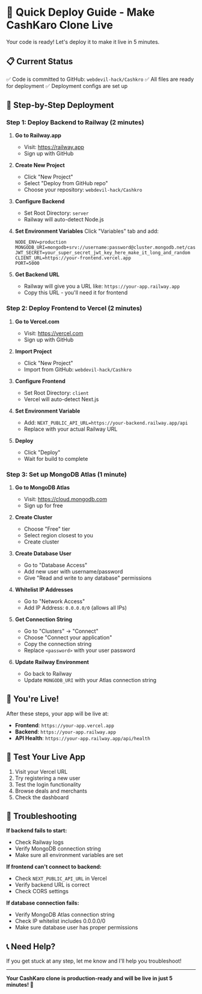 # 🚀 Quick Deploy Guide - Make CashKaro Clone Live

Your code is ready! Let's deploy it to make it live in 5 minutes.

## 📋 Current Status
✅ Code is committed to GitHub: `webdevil-hack/Cashkro`
✅ All files are ready for deployment
✅ Deployment configs are set up

## 🚀 Step-by-Step Deployment

### Step 1: Deploy Backend to Railway (2 minutes)

1. **Go to Railway.app**
   - Visit: https://railway.app
   - Sign up with GitHub

2. **Create New Project**
   - Click "New Project"
   - Select "Deploy from GitHub repo"
   - Choose your repository: `webdevil-hack/Cashkro`

3. **Configure Backend**
   - Set Root Directory: `server`
   - Railway will auto-detect Node.js

4. **Set Environment Variables**
   Click "Variables" tab and add:
   ```
   NODE_ENV=production
   MONGODB_URI=mongodb+srv://username:password@cluster.mongodb.net/cashkaro
   JWT_SECRET=your_super_secret_jwt_key_here_make_it_long_and_random
   CLIENT_URL=https://your-frontend.vercel.app
   PORT=5000
   ```

5. **Get Backend URL**
   - Railway will give you a URL like: `https://your-app.railway.app`
   - Copy this URL - you'll need it for frontend

### Step 2: Deploy Frontend to Vercel (2 minutes)

1. **Go to Vercel.com**
   - Visit: https://vercel.com
   - Sign up with GitHub

2. **Import Project**
   - Click "New Project"
   - Import from GitHub: `webdevil-hack/Cashkro`

3. **Configure Frontend**
   - Set Root Directory: `client`
   - Vercel will auto-detect Next.js

4. **Set Environment Variable**
   - Add: `NEXT_PUBLIC_API_URL=https://your-backend.railway.app/api`
   - Replace with your actual Railway URL

5. **Deploy**
   - Click "Deploy"
   - Wait for build to complete

### Step 3: Set up MongoDB Atlas (1 minute)

1. **Go to MongoDB Atlas**
   - Visit: https://cloud.mongodb.com
   - Sign up for free

2. **Create Cluster**
   - Choose "Free" tier
   - Select region closest to you
   - Create cluster

3. **Create Database User**
   - Go to "Database Access"
   - Add new user with username/password
   - Give "Read and write to any database" permissions

4. **Whitelist IP Addresses**
   - Go to "Network Access"
   - Add IP Address: `0.0.0.0/0` (allows all IPs)

5. **Get Connection String**
   - Go to "Clusters" → "Connect"
   - Choose "Connect your application"
   - Copy the connection string
   - Replace `<password>` with your user password

6. **Update Railway Environment**
   - Go back to Railway
   - Update `MONGODB_URI` with your Atlas connection string

## 🎉 You're Live!

After these steps, your app will be live at:
- **Frontend**: `https://your-app.vercel.app`
- **Backend**: `https://your-app.railway.app`
- **API Health**: `https://your-app.railway.app/api/health`

## 🧪 Test Your Live App

1. Visit your Vercel URL
2. Try registering a new user
3. Test the login functionality
4. Browse deals and merchants
5. Check the dashboard

## 🔧 Troubleshooting

**If backend fails to start:**
- Check Railway logs
- Verify MongoDB connection string
- Make sure all environment variables are set

**If frontend can't connect to backend:**
- Check `NEXT_PUBLIC_API_URL` in Vercel
- Verify backend URL is correct
- Check CORS settings

**If database connection fails:**
- Verify MongoDB Atlas connection string
- Check IP whitelist includes 0.0.0.0/0
- Make sure database user has proper permissions

## 📞 Need Help?

If you get stuck at any step, let me know and I'll help you troubleshoot!

---

**Your CashKaro clone is production-ready and will be live in just 5 minutes! 🚀**
